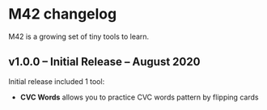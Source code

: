 # M42 changelog

M42 is a growing set of tiny tools to learn.

## v1.0.0 – Initial Release – August 2020

Initial release included 1 tool:

- **CVC Words** allows you to practice CVC words pattern by flipping cards
